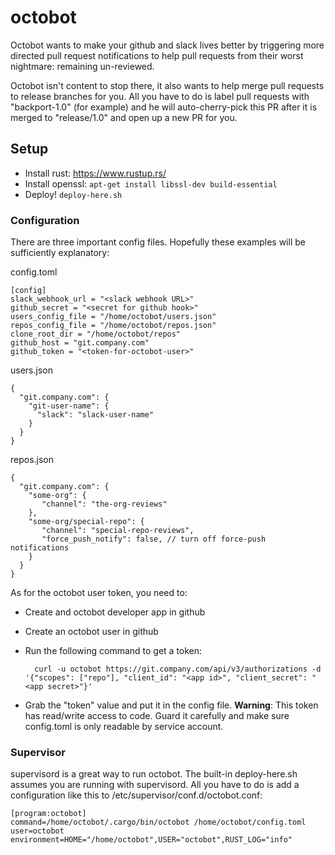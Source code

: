 octobot
=======

Octobot wants to make your github and slack lives better by triggering
more directed pull request notifications to help pull requests from their
worst nightmare: remaining un-reviewed.

Octobot isn't content to stop there, it also wants to help merge pull requests
to release branches for you. All you have to do is label pull requests with
"backport-1.0" (for example) and he will auto-cherry-pick this PR after it is
merged to "release/1.0" and open up a new PR for you.


Setup
-----

- Install rust: https://www.rustup.rs/
- Install openssl: `apt-get install libssl-dev build-essential`
- Deploy! `deploy-here.sh`


### Configuration

There are three important config files. Hopefully these examples will be sufficiently explanatory:

config.toml

    [config]
    slack_webhook_url = "<slack webhook URL>"
    github_secret = "<secret for github hook>"
    users_config_file = "/home/octobot/users.json"
    repos_config_file = "/home/octobot/repos.json"
    clone_root_dir = "/home/octobot/repos"
    github_host = "git.company.com"
    github_token = "<token-for-octobot-user>"

users.json

    {
      "git.company.com": {
        "git-user-name": {
          "slack": "slack-user-name"
        }
      }
    }

repos.json

    {
      "git.company.com": {
        "some-org": {
           "channel": "the-org-reviews"
        },
        "some-org/special-repo": {
           "channel": "special-repo-reviews",
           "force_push_notify": false, // turn off force-push notifications
        }
      }
    }

As for the octobot user token, you need to:

- Create and octobot developer app in github
- Create an octobot user in github
- Run the following command to get a token:

        curl -u octobot https://git.company.com/api/v3/authorizations -d '{"scopes": ["repo"], "client_id": "<app id>", "client_secret": "<app secret>"}'

- Grab the "token" value and put it in the config file.
  **Warning**: This token has read/write access to code. Guard it carefully and make sure config.toml is only readable by service account.


### Supervisor

supervisord is a great way to run octobot. The built-in deploy-here.sh
assumes you are running with supervisord. All you have to do is add a
configuration like this to /etc/supervisor/conf.d/octobot.conf:

    [program:octobot]
    command=/home/octobot/.cargo/bin/octobot /home/octobot/config.toml
    user=octobot
    environment=HOME="/home/octobot",USER="octobot",RUST_LOG="info"


